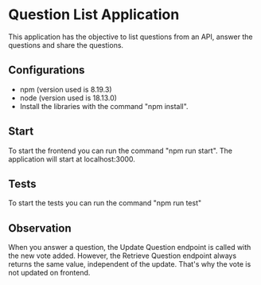 # Question List Application

This application has the objective to list questions from an API, answer the questions and share the questions.

## Configurations
- npm (version used is 8.19.3)
- node (version used is 18.13.0)
- Install the libraries with the command "npm install".

## Start
To start the frontend you can run the command "npm run start". The application will start at localhost:3000.

## Tests
To start the tests you can run the command "npm run test"

## Observation
When you answer a question, the Update Question endpoint is called with the new vote added. However, the Retrieve Question endpoint always returns the same value, independent of the update. That's why the vote is not updated on frontend.
